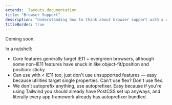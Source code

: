 ```yaml
---
extends: _layouts.documentation
title: "Browser Support"
description: "Understanding how to think about browser support with a utility-first framework."
titleBorder: true
---
```


Coming soon.

In a nutshell:

- Core features generally target IE11 + evergreen browsers, although some non-IE11 features have snuck in like object-fit/position and position: sticky.
- Can use with < IE11 too, just don't use unsupported features — easy because utilities target single properties. Can't use flex? Don't use flex.
- We don't autoprefix anything, use autoprefixer. Easy because if you're using Tailwind you should already have PostCSS set up anyways, and literally every app framework already has autoprefixer bundled.
